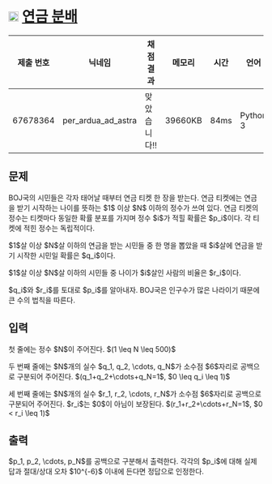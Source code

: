 # <img width="20px"  src="https://d2gd6pc034wcta.cloudfront.net/tier/13.svg" class="solvedac-tier"> [연금 분배](https://www.acmicpc.net/problem/29334) 

| 제출 번호 | 닉네임 | 채점 결과 | 메모리 | 시간 | 언어 | 코드 길이 |
|---|---|---|---|---|---|---|
|67678364|per_ardua_ad_astra|맞았습니다!! |39660KB|84ms|Python 3|1241B|

## 문제
<p>BOJ국의 시민들은 각자 태어날 때부터 연금 티켓 한 장을 받는다. 연금 티켓에는 연금을 받기 시작하는 나이를 뜻하는 $1$ 이상 $N$ 이하의 정수가 쓰여 있다. 연금 티켓의 정수는 티켓마다 동일한 확률 분포를 가지며 정수 $i$가 적힐 확률은 $p_i$이다. 각 티켓에 적힌 정수는 독립적이다.</p>

<p>$1$살 이상 $N$살 이하의 연금을 받는 시민들 중 한 명을 뽑았을 때 $i$살에 연금을 받기 시작한 시민일 확률은 $q_i$이다.</p>

<p>$1$살 이상 $N$살 이하의 시민들 중 나이가 $i$살인 사람의 비율은 $r_i$이다.</p>

<p>$q_i$와 $r_i$를 토대로 $p_i$를 알아내자. BOJ국은 인구수가 많은 나라이기 때문에 큰 수의 법칙을 따른다.</p>

## 입력
<p>첫 줄에는 정수 $N$이 주어진다. $(1 \leq N \leq 500)$</p>

<p>두 번째 줄에는 $N$개의 실수 $q_1, q_2, \cdots, q_N$가 소수점 $6$자리로 공백으로 구분되어 주어진다. $(q_1+q_2+\cdots+q_N=1$, $0 \leq q_i \leq 1)$</p>

<p>세 번째 줄에는 $N$개의 실수 $r_1, r_2, \cdots, r_N$가 소수점 $6$자리로 공백으로 구분되어 주어진다. $r_i$는 $0$이 아님이 보장된다. $(r_1+r_2+\cdots+r_N=1$, $0 < r_i \leq 1)$</p>

## 출력
<p>$p_1, p_2, \cdots, p_N$를 공백으로 구분해서 출력한다. 각각의 $p_i$에 대해 실제 답과 절대/상대 오차 $10^{-6}$ 이내에 든다면 정답으로 인정한다.</p>

